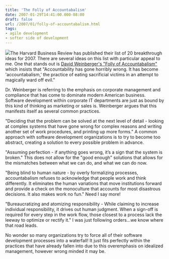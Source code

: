 ```yaml
---
title: 'The Folly of Accountabalism'
date: 2007-01-29T14:41:00.000-08:00
draft: false
url: /2007/01/folly-of-accountabalism.html
tags: 
- agile development
- softer side of development
---
```


[![](http://www.pipini.gr/thrisk/sion/dali-cannibal.jpg)](http://www.pipini.gr/thrisk/sion/dali-cannibal.jpg)The Harvard Business Review has published their list of 20 breakthrough ideas for 2007. There are several ideas on this list with particular appeal to me. One that stands out is [David Weinberger's "Folly of Accountabalism"](http://harvardbusinessonline.hbsp.harvard.edu/hbrsa/en/issue/0702/article/R0702A.jhtml?type=F#section20) which insists that "Accountability has gone horribly wrong. It has become 'accountabalism,' the practice of eating sacrificial victims in an attempt to magically ward off evil."  
  
Dr. Weinberger is referring to the emphasis on corporate management and compliance that has come to dominate modern American business. Software development within corporate IT departments are just as bound by this kind of thinking as marketing or sales is. Weinberger argues that this manifests itself as several common practices.  
  
"Deciding that the problem can be solved at the next level of detail - looking at complex systems that have gone wrong for complex reasons and writing another set of work procedures, and printing up more forms." A common approach with software development organizations is to try to become too abstract, creating a solution to every possible problem in advance.  
  
"Assuming perfection - if anything goes wrong, it’s a sign that the system is broken." This does not allow for the "good enough" solutions that allows for the mismatches between what we can do, and what we can do now.  
  
"Being blind to human nature - by overly formalizing processes, accountabalism refuses to acknowledge that people work and think differently. It eliminates the human variations that move institutions forward and provide a check on the monoculture that accounts for most disastrous decisions. It also makes work no fun." Need I say more!  
  
"Bureaucratizing and atomizing responsibility - While claiming to increase individual responsibility, it drives out human judgment. When a sign-off is required for every step in the work flow, those closest to a process lack the leeway to optimize or rectify it." I was just following orders...we know where that road leads.  
  
No wonder so many organizations try to force all of their software development processes into a waterfall! It just fits perfectly within the practices that have already fallen into due to this overemphasis on idealized management, however wrong minded it may be.
